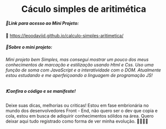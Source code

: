 <h1 align="center">Cáculo simples de aritimética </h1>



<h5> 📂Link para acesso ao Mini Projeto: </h5>

🔗 https://leoodaviid.github.io/calculo-simples-aritimetica/



<h5>📌Sobre o mini projeto:</h5>  

<h6> Mini projeto bem Simples, mas consegui mostrar um pouco dos meus conhecimentos de marcação e estilização usando Html e Css. Uso uma função de soma com JavaScript e a interatividade com o DOM. Atualmente estou estudando e me aperfeiçoando a linguagem de programação JS! <h6>

<h5> ❗Confira o código e se manifeste!</h5>

<p> Deixe suas dicas, melhorias ou criticas! Estou em fase embrionária no mundo dos desenvolvedores Front - End, não quero ser o dev que copia e cola, estou em busca de adiquirir conhecimentos sólidos na área. Quero deixar aqui tudo registrado como forma de ver minha evolução. 🚀🚀👨‍💻</p>

